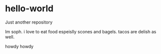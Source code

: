 # hello-world
Just another repository

Im soph. i love to eat food espeislly scones and bagels.
tacos are delish as well.

howdy howdy
